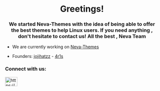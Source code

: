 <h1 align="center">Greetings!</h1>
<h3 align="center">We started Neva-Themes with the idea of being able to offer the best themes to help Linux users. If you need anything , don't hesitate to contact us! All the best , Neva Team</h3>

- We are currently working on [Neva-Themes](https://github.com/NevaTeam/neva-themes)

- Founders: [jojihatzz](https://github.com/jojihatzz) - [4r1s](https://github.com/4r1ss)


<h3 align="left">Connect with us:</h3>
<p align="left">
<a href="https://discord.gg/https://discord.gg/7x3D9v3aAY" target="blank"><img align="center" src="https://raw.githubusercontent.com/rahuldkjain/github-profile-readme-generator/master/src/images/icons/Social/discord.svg" alt="https://discord.gg/7x3D9v3aAY" height="30" width="40" /></a>
</p>
